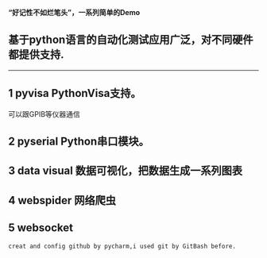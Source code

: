 **“好记性不如烂笔头”，一系列简单的Demo**

## 基于python语言的自动化测试应用广泛，对不同硬件都提供支持.
---
## 1 pyvisa PythonVisa支持。
可以跟GPIB等仪器通信
## 2 pyserial Python串口模块。
## 3 data visual 数据可视化，把数据生成一系列图表
## 4 webspider 网络爬虫
## 5 websocket


`creat and config github by pycharm,i used git by GitBash before.`


